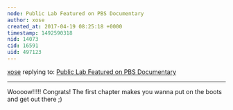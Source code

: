 ```yaml
---
node: Public Lab Featured on PBS Documentary
author: xose
created_at: 2017-04-19 08:25:18 +0000
timestamp: 1492590318
nid: 14073
cid: 16591
uid: 497123
---
```




[xose](../profile/xose) replying to: [Public Lab Featured on PBS Documentary](../notes/klie/03-31-2017/public-lab-featured-on-pbs-documentary)

----
Woooow!!!!! Congrats! The first chapter makes you wanna put on the boots and get out there ;)